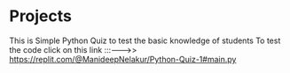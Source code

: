 # Projects
This is Simple Python Quiz to test the basic knowledge of students
To test the code click on this link :::--->> https://replit.com/@ManideepNelakur/Python-Quiz-1#main.py
